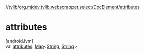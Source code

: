 //[tvlib](../../../index.md)/[org.mjdev.tvlib.webscrapper.select](../index.md)/[DocElement](index.md)/[attributes](attributes.md)

# attributes

[androidJvm]\
val [attributes](attributes.md): [Map](https://kotlinlang.org/api/latest/jvm/stdlib/kotlin.collections/-map/index.html)&lt;[String](https://kotlinlang.org/api/latest/jvm/stdlib/kotlin/-string/index.html), [String](https://kotlinlang.org/api/latest/jvm/stdlib/kotlin/-string/index.html)&gt;
